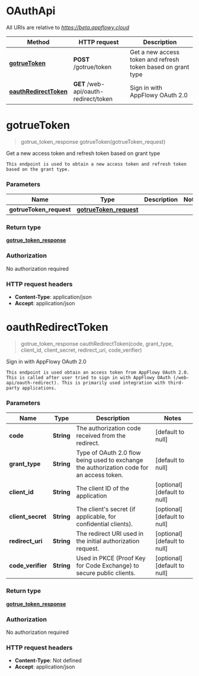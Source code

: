 # OAuthApi

All URIs are relative to *https://beta.appflowy.cloud*

| Method | HTTP request | Description |
|------------- | ------------- | -------------|
| [**gotrueToken**](OAuthApi.md#gotrueToken) | **POST** /gotrue/token | Get a new access token and refresh token based on grant type |
| [**oauthRedirectToken**](OAuthApi.md#oauthRedirectToken) | **GET** /web-api/oauth-redirect/token | Sign in with AppFlowy OAuth 2.0 |


<a name="gotrueToken"></a>
# **gotrueToken**
> gotrue_token_response gotrueToken(gotrueToken\_request)

Get a new access token and refresh token based on grant type

    This endpoint is used to obtain a new access token and refresh token based on the grant type.  

### Parameters

|Name | Type | Description  | Notes |
|------------- | ------------- | ------------- | -------------|
| **gotrueToken\_request** | [**gotrueToken_request**](../Models/gotrueToken_request.md)|  | |

### Return type

[**gotrue_token_response**](../Models/gotrue_token_response.md)

### Authorization

No authorization required

### HTTP request headers

- **Content-Type**: application/json
- **Accept**: application/json

<a name="oauthRedirectToken"></a>
# **oauthRedirectToken**
> gotrue_token_response oauthRedirectToken(code, grant\_type, client\_id, client\_secret, redirect\_uri, code\_verifier)

Sign in with AppFlowy OAuth 2.0

    This endpoint is used obtain an access token from AppFlowy OAuth 2.0. This is called after user tried to sign in with AppFlowy OAuth (/web-api/oauth-redirect). This is primarily used integration with third-party applications. 

### Parameters

|Name | Type | Description  | Notes |
|------------- | ------------- | ------------- | -------------|
| **code** | **String**| The authorization code received from the redirect. | [default to null] |
| **grant\_type** | **String**| Type of OAuth 2.0 flow being used to exchange the authorization code for an access token. | [default to null] |
| **client\_id** | **String**| The client ID of the application | [optional] [default to null] |
| **client\_secret** | **String**| The client&#39;s secret (if applicable, for confidential clients). | [optional] [default to null] |
| **redirect\_uri** | **String**| The redirect URI used in the initial authorization request. | [optional] [default to null] |
| **code\_verifier** | **String**| Used in PKCE (Proof Key for Code Exchange) to secure public clients. | [optional] [default to null] |

### Return type

[**gotrue_token_response**](../Models/gotrue_token_response.md)

### Authorization

No authorization required

### HTTP request headers

- **Content-Type**: Not defined
- **Accept**: application/json

